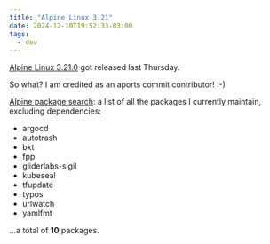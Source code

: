 ```yaml
---
title: "Alpine Linux 3.21"
date: 2024-12-10T19:52:33-03:00
tags:
  - dev
---
```


[Alpine Linux 3.21.0](https://alpinelinux.org/posts/Alpine-3.21.0-released.html)
got released last Thursday.

So what? I am credited as an aports commit contributor! :-)

[Alpine package
search](https://pkgs.alpinelinux.org/packages?name=&branch=edge&repo=&arch=x86_64&origin=&flagged=&maintainer=Thiago+Perrotta):
a list of all the packages I currently maintain, excluding dependencies:

- argocd
- autotrash
- bkt
- fpp
- gliderlabs-sigil
- kubeseal
- tfupdate
- typos
- urlwatch
- yamlfmt

...a total of **10** packages.
